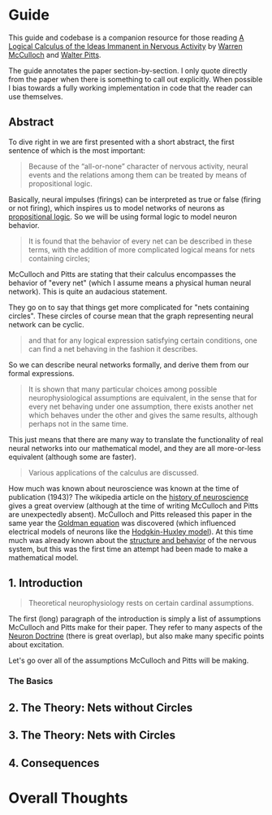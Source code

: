 # Guide

This guide and codebase is a companion resource for those reading [A Logical Calculus of the Ideas Immanent in Nervous Activity](https://www.cs.cmu.edu/~./epxing/Class/10715/reading/McCulloch.and.Pitts.pdf) by [Warren McCulloch](https://en.wikipedia.org/wiki/Warren_Sturgis_McCulloch) and [Walter Pitts](https://en.wikipedia.org/wiki/Walter_Pitts).

The guide annotates the paper section-by-section. I only quote directly from the paper when there is something to call out explicitly. When possible I bias towards a fully working implementation in code that the reader can use themselves.

## Abstract

To dive right in we are first presented with a short abstract, the first sentence of which is the most important:

> Because of the “all-or-none” character of nervous activity, neural events and the relations among them can be treated by means of propositional logic.

Basically, neural impulses (firings) can be interpreted as true or false (firing or not firing), which inspires us to model networks of neurons as [propositional logic](https://en.wikipedia.org/wiki/Propositional_calculus). So we will be using formal logic to model neuron behavior.

> It is found that the behavior of every net can be described in these terms, with the addition of more complicated logical means for nets containing circles;

McCulloch and Pitts are stating that their calculus encompasses the behavior of "every net" (which I assume means a physical human neural network). This is quite an audacious statement.

They go on to say that things get more complicated for "nets containing circles". These circles of course mean that the graph representing neural network can be cyclic.

> and that for any logical expression satisfying certain conditions, one can find a net behaving in the fashion it describes.

So we can describe neural networks formally, and derive them from our formal expressions.

> It is shown that many particular choices among possible neurophysiological assumptions are equivalent, in the sense that for every net behaving under one assumption, there exists another net which behaves under the other and gives the same results, although perhaps not in the same time.

This just means that there are many way to translate the functionality of real neural networks into our mathematical model, and they are all more-or-less equivalent (although some are faster).

> Various applications of the calculus are
discussed.

How much was known about neuroscience was known at the time of publication (1943)? The wikipedia article on the [history of neuroscience](https://en.wikipedia.org/wiki/History_of_neuroscience) gives a great overview (although at the time of writing McCulloch and Pitts are unexpectedly absent). McCulloch and Pitts released this paper in the same year the [Goldman equation](https://en.wikipedia.org/wiki/Goldman_equation) was discovered (which influenced electrical models of neurons like the [Hodgkin-Huxley model](https://en.wikipedia.org/wiki/Hodgkin%E2%80%93Huxley_model)). At this time much was already known about the [structure and behavior](https://en.wikipedia.org/wiki/Neuron_doctrine) of the nervous system, but this was the first time an attempt had been made to make a mathematical model.

## 1. Introduction

> Theoretical neurophysiology rests on certain cardinal
assumptions.

The first (long) paragraph of the introduction is simply a list of assumptions McCulloch and Pitts make for their paper. They refer to many aspects of the [Neuron Doctrine](https://en.wikipedia.org/wiki/Neuron_doctrine) (there is great overlap), but also make many specific points about excitation.

Let's go over all of the assumptions McCulloch and Pitts will be making.

### The Basics

## 2. The Theory: Nets without Circles

## 3. The Theory: Nets with Circles

## 4. Consequences

# Overall Thoughts